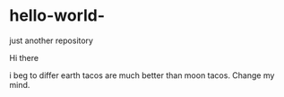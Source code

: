 # hello-world-
just another repository


Hi there 


i beg to differ earth tacos are much better than moon tacos. Change my mind. 
